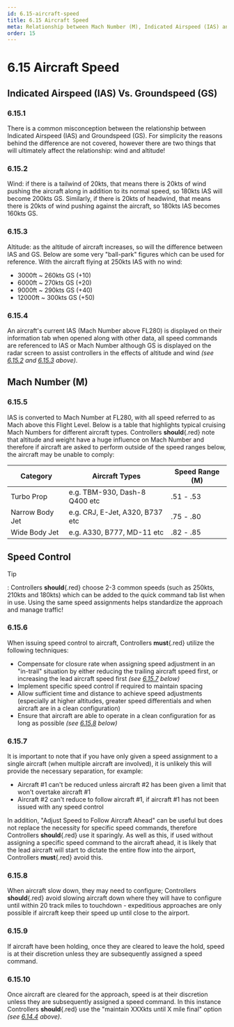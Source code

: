 ```yaml
---
id: 6.15-aircraft-speed
title: 6.15 Aircraft Speed
meta: Relationship between Mach Number (M), Indicated Airspeed (IAS) and Groundspeed (GS) on Infinte Flight.
order: 15
---
```


# 6.15  Aircraft Speed

 

## Indicated Airspeed (IAS) Vs. Groundspeed (GS)

### 6.15.1    

There is a common misconception between the relationship between Indicated Airspeed (IAS) and Groundspeed (GS). For simplicity the reasons behind the difference are not covered, however there are two things that will ultimately affect the relationship: wind and altitude! 



### 6.15.2    

Wind: if there is a tailwind of 20kts, that means there is 20kts of wind pushing the aircraft along in addition to its normal speed, so 180kts IAS will become 200kts GS. Similarly, if there is 20kts of headwind, that means there is 20kts of wind pushing against the aircraft, so 180kts IAS becomes 160kts GS.



### 6.15.3    

Altitude: as the altitude of aircraft increases, so will the difference between IAS and GS. Below are some very "ball-park" figures which can be used for reference. With the aircraft flying at 250kts IAS with no wind:

- 3000ft ~ 260kts GS (+10)
- 6000ft ~ 270kts GS (+20)
- 9000ft ~ 290kts GS (+40)
- 12000ft ~ 300kts GS (+50)



### 6.15.4

An aircraft's current IAS (Mach Number above FL280) is displayed on their information tab when opened along with other data, all speed commands are referenced to IAS or Mach Number although GS is displayed on the radar screen to assist controllers in the effects of altitude and wind *(see [6.15.2](/guide/atc-manual/6.-radar/6.15-aircraft-speed#6.15.2) and [6.15.3](/guide/atc-manual/6.-radar/6.15-aircraft-speed#6.15.3) above)*.



## Mach Number (M)



### 6.15.5

IAS is converted to Mach Number at FL280, with all speed referred to as Mach above this Flight Level. Below is a table that highlights typical cruising Mach Numbers for different aircraft types. Controllers **should**{.red} note that altitude and weight have a huge influence on Mach Number and therefore if aircraft are asked to perform outside of the speed ranges below, the aircraft may be unable to comply:



| Category        | Aircraft Types                  | Speed Range (M) |
| --------------- | ------------------------------- | --------------- |
| Turbo Prop      | e.g. TBM-930, Dash-8 Q400 etc   | .51 - .53       |
| Narrow Body Jet | e.g. CRJ, E-Jet, A320, B737 etc | .75 - .80       |
| Wide Body Jet   | e.g. A330, B777, MD-11 etc      | .82 - .85       |



## Speed Control



Tip

: Controllers **should**{.red} choose 2-3 common speeds (such as 250kts, 210kts and 180kts) which can be added to the quick command tab list when in use. Using the same speed assignments helps standardize the approach and manage traffic!



### 6.15.6

When issuing speed control to aircraft, Controllers **must**{.red} utilize the following techniques:



- Compensate for closure rate when assigning speed adjustment in an "in-trail" situation by either reducing the trailing aircraft speed first, or increasing the lead aircraft speed first *(see [6.15.7](/guide/atc-manual/6.-radar/6.15-aircraft-speed#6.15.7) below)*
- Implement specific speed control if required to maintain spacing
- Allow sufficient time and distance to achieve speed adjustments (especially at higher altitudes, greater speed differentials and when aircraft are in a clean configuration)
- Ensure that aircraft are able to operate in a clean configuration for as long as possible *(see [6.15.8](/guide/atc-manual/6.-radar/6.15-aircraft-speed#6.15.8) below)*



### 6.15.7

It is important to note that if you have only given a speed assignment to a single aircraft (when multiple aircraft are involved), it is unlikely this will provide the necessary separation, for example:



- Aircraft #1 can't be reduced unless aircraft #2 has been given a limit that won't overtake aircraft #1
- Aircraft #2 can't reduce to follow aircraft #1, if aircraft #1 has not been issued with any speed control



In addition, "Adjust Speed to Follow Aircraft Ahead" can be useful but does not replace the necessity for specific speed commands, therefore Controllers **should**{.red} use it sparingly. As well as this, if used without assigning a specific speed command to the aircraft ahead, it is likely that the lead aircraft will start to dictate the entire flow into the airport, Controllers **must**{.red} avoid this.



### 6.15.8

When aircraft slow down, they may need to configure; Controllers **should**{.red} avoid slowing aircraft down where they will have to configure until within 20 track miles to touchdown - expeditious approaches are only possible if aircraft keep their speed up until close to the airport. 



### 6.15.9

If aircraft have been holding, once they are cleared to leave the hold, speed is at their discretion unless they are subsequently assigned a speed command.



### 6.15.10

Once aircraft are cleared for the approach, speed is at their discretion unless they are subsequently assigned a speed command. In this instance Controllers **should**{.red} use the "maintain XXXkts until X mile final" option *(see [6.14.4](/guide/atc-manual/6.-radar/6.14-handover-to-towerunicom#6.14.4) above)*.
